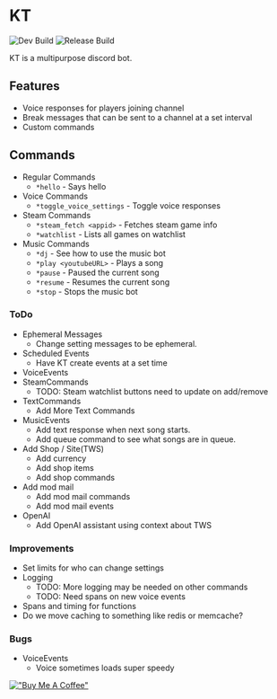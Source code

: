 # KT
![Dev Build](https://github.com/EvilGenius13/KT/actions/workflows/ci.yml/badge.svg)
![Release Build](https://github.com/EvilGenius13/KT/actions/workflows/cd.yml/badge.svg)

KT is a multipurpose discord bot.

## Features
- Voice responses for players joining channel
- Break messages that can be sent to a channel at a set interval
- Custom commands

## Commands
- Regular Commands
  - `*hello` - Says hello
- Voice Commands
  - `*toggle_voice_settings` - Toggle voice responses
- Steam Commands
  - `*steam_fetch <appid>` - Fetches steam game info
  - `*watchlist` - Lists all games on watchlist
- Music Commands
  - `*dj` - See how to use the music bot
  - `*play <youtubeURL>` - Plays a song
  - `*pause` - Paused the current song
  - `*resume` - Resumes the current song
  - `*stop` - Stops the music bot


### ToDo
- Ephemeral Messages
  - Change setting messages to be ephemeral.
- Scheduled Events
  - Have KT create events at a set time
- VoiceEvents
- SteamCommands
  - TODO: Steam watchlist buttons need to update on add/remove
- TextCommands
  - Add More Text Commands
- MusicEvents
  - Add text response when next song starts.
  - Add queue command to see what songs are in queue.
- Add Shop / Site(TWS)
  - Add currency
  - Add shop items
  - Add shop commands
- Add mod mail
  - Add mod mail commands
  - Add mod mail events
- OpenAI
  - Add OpenAI assistant using context about TWS

### Improvements
- Set limits for who can change settings
- Logging
  - TODO: More logging may be needed on other commands
  - TODO: Need spans on new voice events
- Spans and timing for functions
- Do we move caching to something like redis or memcache?

### Bugs
- VoiceEvents
  - Voice sometimes loads super speedy

[!["Buy Me A Coffee"](https://www.buymeacoffee.com/assets/img/custom_images/orange_img.png)](https://www.buymeacoffee.com/jfaigan)
